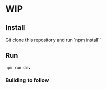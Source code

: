 # WIP

## Install

Git clone this repository and run `npm install``

## Run

`npm run dev`

### Building to follow
